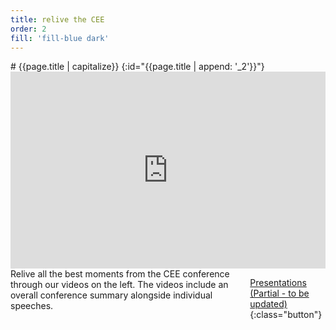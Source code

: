 ```yaml
---
title: relive the CEE
order: 2
fill: 'fill-blue dark'
---
```

<style type="text/css">
    .fill-blue, .fill-navy {
        background-color: #1c3968;
    }
    .dark {color:#fff;}
</style>

<div class="small-12 columns">
<div class="large-8" markdown="1">
# {{page.title | capitalize}}
{:id="{{page.title | append: '_2'}}"}
</div>
</div>

<div class="row column">
<div class="medium-6 columns" markdown="1">
<iframe width="560" height="315" src="https://www.youtube.com/embed/videoseries?list=PLP7fkvyH8qQdrmFJcfufvdjYWhuA11AH4" frameborder="0" allowfullscreen></iframe>

</div>

<div class="medium-6 columns" markdown="1">
Relive all the best moments from the CEE conference through our videos on the left. The videos include an overall conference summary alongside individual speeches.

[Presentations (Partial - to be updated)](https://www.dropbox.com/s/jzpb0wfl2mhloml/CEE-CONFERENCE-SLIDES.zip?dl=1){:class="button"}

</div>
